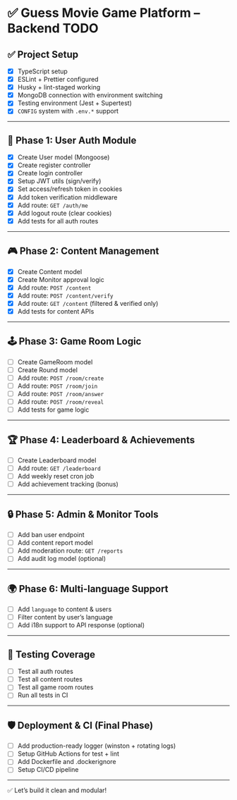 # ✅ Guess Movie Game Platform – Backend TODO

## ✅ Project Setup

- [x] TypeScript setup
- [x] ESLint + Prettier configured
- [x] Husky + lint-staged working
- [x] MongoDB connection with environment switching
- [x] Testing environment (Jest + Supertest)
- [x] `CONFIG` system with `.env.*` support

---

## 🚀 Phase 1: User Auth Module

- [x] Create User model (Mongoose)
- [x] Create register controller
- [x] Create login controller
- [x] Setup JWT utils (sign/verify)
- [x] Set access/refresh token in cookies
- [x] Add token verification middleware
- [x] Add route: `GET /auth/me`
- [x] Add logout route (clear cookies)
- [x] Add tests for all auth routes

---

## 🎮 Phase 2: Content Management

- [x] Create Content model
- [x] Create Monitor approval logic
- [x] Add route: `POST /content`
- [x] Add route: `POST /content/verify`
- [x] Add route: `GET /content` (filtered & verified only)
- [x] Add tests for content APIs

---

## 🕹️ Phase 3: Game Room Logic

- [ ] Create GameRoom model
- [ ] Create Round model
- [ ] Add route: `POST /room/create`
- [ ] Add route: `POST /room/join`
- [ ] Add route: `POST /room/answer`
- [ ] Add route: `POST /room/reveal`
- [ ] Add tests for game logic

---

## 🏆 Phase 4: Leaderboard & Achievements

- [ ] Create Leaderboard model
- [ ] Add route: `GET /leaderboard`
- [ ] Add weekly reset cron job
- [ ] Add achievement tracking (bonus)

---

## 🔒 Phase 5: Admin & Monitor Tools

- [ ] Add ban user endpoint
- [ ] Add content report model
- [ ] Add moderation route: `GET /reports`
- [ ] Add audit log model (optional)

---

## 🌍 Phase 6: Multi-language Support

- [ ] Add `language` to content & users
- [ ] Filter content by user’s language
- [ ] Add i18n support to API response (optional)

---

## 🧪 Testing Coverage

- [ ] Test all auth routes
- [ ] Test all content routes
- [ ] Test all game room routes
- [ ] Run all tests in CI

---

## 🛡️ Deployment & CI (Final Phase)

- [ ] Add production-ready logger (winston + rotating logs)
- [ ] Setup GitHub Actions for test + lint
- [ ] Add Dockerfile and .dockerignore
- [ ] Setup CI/CD pipeline

---

✅ Let’s build it clean and modular!

